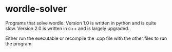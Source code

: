 # wordle-solver
Programs that solve wordle. Version 1.0 is written in python and is quite slow. Version 2.0 is written in c++ and is largely upgraded.

Either run the executable or recompile the .cpp file with the other files to run the program.